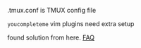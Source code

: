 .tmux.conf is TMUX config file


`youcompleteme` vim plugins need extra setup

found solution from here.
[FAQ](https://raw.githubusercontent.com/ijpq/MYENV/master/FAQ.md)
